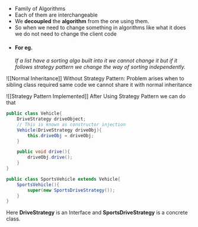 - Family of Algorithms
- Each of them are interchangeable
- We **decoupled** the **algorithm** from the one using them.
- So when we need to change something in algorithms like what it does we do not need to change the client code
- #### For eg.
	 _If a  list have a sorting algo built into it we cannot change it but if it follows strategy pattern we change the way of sorting independently._	

![[Normal Inheritance]]
Without Strategy Pattern: Problem arises when to sibling class required same code we cannot share it with normal inheritance

![[Strategy Pattern Implemented]]
After Using Strategy Pattern we can do that

```java
public class Vehicle{
	DriveStrategy driveObject;
	// This is known as constructor injection
	Vehicle(DriveStrategy driveObj){
		this.driveObj = driveObj;
	}

	public void drive(){
		driveObj.drive();
	}
}
```

```java
public class SportsVehicle extends Vehicle{
	SportsVehicle(){
		super(new SportsDriveStrategy());
	}
}
```
Here **DriveStrategy** is an Interface and **SportsDriveStrategy** is a concrete class.